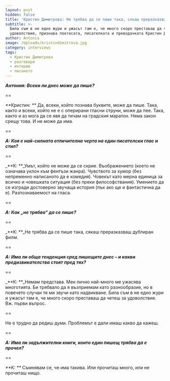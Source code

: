 ```yaml
---
layout: post
hidden: false
title: 'Кристин Димитрова: Не трябва да се пише така, сякаш преразказваш дублиран филм'
subtitle: >-
  Била съм в не едно жури и ужасът там е, че много скоро преставаш да четеш за
  удоволствие, признава поетесата, писателката и преводачката Кристин Димитрова
author: Antonia
image: /Uploads/kristindimitrova.jpg
category: interviews
tags:
  - Кристин Димитрова
  - разговори
  - интервю
  - писането
---
```

_**Антония: Всеки ли днес може да пише?**_

\==

_**Кристин: **_ Да, всеки, който познава буквите, може да пише. Така, както и всеки, който не е с оперирани гласни струни, може да пее. Така, както и аз мога да се явя да тичам на градския маратон. Няма закон срещу това. И не може да има.

\==

_**А:  Коя е най-силната отличителна черта на един писателски глас и стил?**_

\==

_**К: **_Умът, който не може да се скрие. Въображението (което не означава уклон към фентъзи жанра). Чувството за хумор (без непременно написаното да е комедия). Човекът като мерна единица за всичко и човешката ситуация (без преки философствания). Умението да се изгради достоверно звучаща история (пък ако ще и фантастична да е). Разпознаваемост на гласа.

\==

_**А:  Как „не трябва“ да се пише?**_

\==

_**К: **_Не трябва да се пише така, сякаш преразказваш дублиран филм.

\==

_**А:  Има ли обща тенденция сред пишещите днес – и какви предизвикателства стоят пред тях?**_

\==

_**К: **_Нямам представа. Мен лично най-много ме ужасява многотията. Би трябвало да я възприемам като разнообразие, но в повечето случаи тя ми звучи като надвикване. Била съм в не едно жури и ужасът там е, че много скоро преставаш да четеш за удоволствие. Вж. първи въпрос.

\==

Не е трудно да редиш думи. Проблемът е дали имаш какво да кажеш.

\==

_**А: Има ли задължителни книги, които един пишещ трябва да е прочел?**_

\==

_**К: **_ Съмнявам се, че има такива. Или прочиташ много, или не прочиташ нищо.
